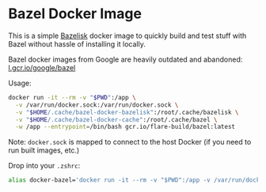 # Bazel Docker Image

This is a simple [Bazelisk](https://github.com/bazelbuild/bazelisk) docker image to quickly build and test stuff with Bazel without hassle of installing it locally.

Bazel docker images from Google are heavily outdated and abandoned: [l.gcr.io/google/bazel](https://console.cloud.google.com/gcr/images/cloud-marketplace-containers/GLOBAL/google/bazel)

Usage: 

```bash
docker run -it --rm -v "$PWD":/app \
  -v /var/run/docker.sock:/var/run/docker.sock \
  -v "$HOME/.cache/bazel-docker-bazelisk":/root/.cache/bazelisk \
  -v "$HOME/.cache/bazel-docker-cache":/root/.cache/bazel \
  -w /app --entrypoint=/bin/bash gcr.io/flare-build/bazel:latest
```

Note: `docker.sock` is mapped to connect to the host Docker (if you need to run built images, etc.)


Drop into your `.zshrc`:

```bash
alias docker-bazel='docker run -it --rm -v "$PWD":/app -v /var/run/docker.sock:/var/run/docker.sock -v "$HOME/.cache/bazel-docker-bazelisk":/root/.cache/bazelisk -v "$HOME/.cache/bazel-docker-cache":/root/.cache/bazel -w /app --entrypoint=/bin/bash gcr.io/flare-build/bazel:latest'
```

